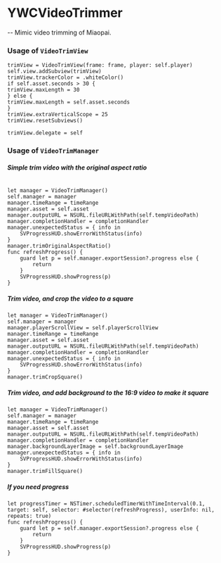 # YWCVideoTrimmer
--
Mimic video trimming of Miaopai. 

### Usage of `VideoTrimView`

```
trimView = VideoTrimView(frame: frame, player: self.player)
self.view.addSubview(trimView)
trimView.trackerColor = .whiteColor()
if self.asset.seconds > 30 {
trimView.maxLength = 30
} else {
trimView.maxLength = self.asset.seconds
}
trimView.extraVerticalScope = 25
trimView.resetSubviews()

trimView.delegate = self
```


### Usage of `VideoTrimManager`
##### Simple trim video with the original aspect ratio
```

let manager = VideoTrimManager()
self.manager = manager
manager.timeRange = timeRange
manager.asset = self.asset
manager.outputURL = NSURL.fileURLWithPath(self.tempVideoPath)
manager.completionHandler = completionHandler
manager.unexpectedStatus = { info in
    SVProgressHUD.showErrorWithStatus(info)
}
manager.trimOriginalAspectRatio()
func refreshProgress() {
    guard let p = self.manager.exportSession?.progress else {
        return
    }
    SVProgressHUD.showProgress(p)
}
```
##### Trim video, and crop the video to a square
```
let manager = VideoTrimManager()
self.manager = manager
manager.playerScrollView = self.playerScrollView
manager.timeRange = timeRange
manager.asset = self.asset
manager.outputURL = NSURL.fileURLWithPath(self.tempVideoPath)
manager.completionHandler = completionHandler
manager.unexpectedStatus = { info in
    SVProgressHUD.showErrorWithStatus(info)
}
manager.trimCropSquare()
```
##### Trim video, and add background to the 16:9 video to make it square
```
let manager = VideoTrimManager()
self.manager = manager
manager.timeRange = timeRange
manager.asset = self.asset
manager.outputURL = NSURL.fileURLWithPath(self.tempVideoPath)
manager.completionHandler = completionHandler
manager.backgroundLayerImage = self.backgroundLayerImage
manager.unexpectedStatus = { info in
    SVProgressHUD.showErrorWithStatus(info)
}
manager.trimFillSquare()
```
##### If you need progress
```
let progressTimer = NSTimer.scheduledTimerWithTimeInterval(0.1, target: self, selector: #selector(refreshProgress), userInfo: nil, repeats: true)
func refreshProgress() {
    guard let p = self.manager.exportSession?.progress else {
        return
    }
    SVProgressHUD.showProgress(p)
}
```

